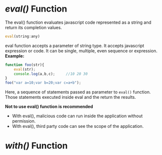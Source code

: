 # _eval()_ Function
The eval() function evaluates javascript code represented as a string and return its completion values.
```js
eval(string:any)
```
eval function accepts a parameter of string type. It accepts javascript expression or code. It can be single, multiple, even sequence or expression.  
**Example:**
```js
function foo(str){
    eval(str);
    console.log(a,b,c);     //10 20 30
}
foo("var a=10;var b=20;var c=a+b");
```
Here, a sequence of statements passed as parameter to `eval()` function. Those statements executed inside eval and the return the results.  

**Not to use eval() function is recommended**  
* With eval(), malicious code can run inside the application without permission.
* With eval(), third party code can see the scope of the application.

# _with()_ Function
